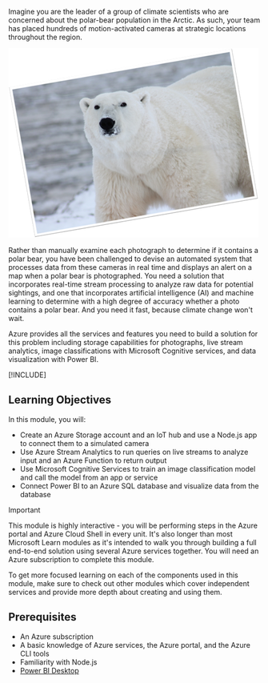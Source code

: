 Imagine you are the leader of a group of climate scientists who are concerned about the polar-bear population in the Arctic. As such, your team has placed hundreds of motion-activated cameras at strategic locations throughout the region. 

![Picture of a polar bear in the arctic](../media/1-polar-bear.png)

Rather than manually examine each photograph to determine if it contains a polar bear, you have been challenged to devise an automated system that processes data from these cameras in real time and displays an alert on a map when a polar bear is photographed. You need a solution that incorporates real-time stream processing to analyze raw data for potential sightings, and one that incorporates artificial intelligence (AI) and machine learning to determine with a high degree of accuracy whether a photo contains a polar bear. And you need it fast, because climate change won't wait.

Azure provides all the services and features you need to build a solution for this problem including storage capabilities for photographs, live stream analytics, image classifications with Microsoft Cognitive services, and data visualization with Power BI.

[!INCLUDE[](../../../includes/azure-free-trial-note.md)]

## Learning Objectives

In this module, you will:

- Create an Azure Storage account and an IoT hub and use a Node.js app to connect them to a simulated camera
- Use Azure Stream Analytics to run queries on live streams to analyze input and an Azure Function to return output
- Use Microsoft Cognitive Services to train an image classification model and call the model from an app or service
- Connect Power BI to an Azure SQL database and visualize data from the database

> [!IMPORTANT]
> This module is highly interactive - you will be performing steps in the Azure portal and Azure Cloud Shell in every unit. It's also longer than most Microsoft Learn modules as it's intended to walk you through building a full end-to-end solution using several Azure services together. You will need an Azure subscription to complete this module.
>
> To get more focused learning on each of the components used in this module, make sure to check out other modules which cover independent services and provide more depth about creating and using them.

## Prerequisites

- An Azure subscription
- A basic knowledge of Azure services, the Azure portal, and the Azure CLI tools
- Familiarity with Node.js
- [Power BI Desktop](https://powerbi.microsoft.com/desktop/)